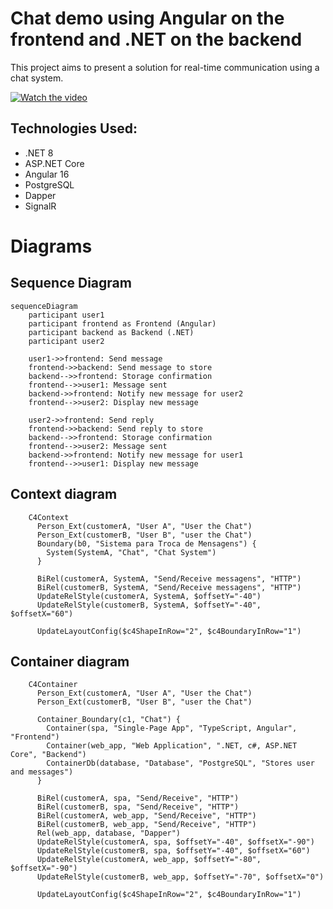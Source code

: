 # Chat demo using Angular on the frontend and .NET on the backend

This project aims to present a solution for real-time communication using a chat system.

[![Watch the video](https://img.youtube.com/vi/fkwB5MFFPZg/default.jpg)](https://youtu.be/fkwB5MFFPZg)

## Technologies Used:
- .NET 8
- ASP.NET Core
- Angular 16
- PostgreSQL
- Dapper
- SignalR

# Diagrams
## Sequence Diagram

```mermaid
sequenceDiagram
    participant user1
    participant frontend as Frontend (Angular)
    participant backend as Backend (.NET)
    participant user2

    user1->>frontend: Send message
    frontend->>backend: Send message to store
    backend-->>frontend: Storage confirmation
    frontend-->>user1: Message sent
    backend->>frontend: Notify new message for user2
    frontend-->>user2: Display new message

    user2->>frontend: Send reply
    frontend->>backend: Send reply to store
    backend-->>frontend: Storage confirmation
    frontend-->>user2: Message sent
    backend->>frontend: Notify new message for user1
    frontend-->>user1: Display new message
```
## Context diagram
```mermaid
    C4Context
      Person_Ext(customerA, "User A", "User the Chat")        
      Person_Ext(customerB, "User B", "user the Chat")
      Boundary(b0, "Sistema para Troca de Mensagens") {
        System(SystemA, "Chat", "Chat System")               
      }

      BiRel(customerA, SystemA, "Send/Receive messagens", "HTTP")
      BiRel(customerB, SystemA, "Send/Receive messagens", "HTTP")
      UpdateRelStyle(customerA, SystemA, $offsetY="-40")
      UpdateRelStyle(customerB, SystemA, $offsetY="-40", $offsetX="60")      

      UpdateLayoutConfig($c4ShapeInRow="2", $c4BoundaryInRow="1")
```
## Container diagram
```mermaid
    C4Container
      Person_Ext(customerA, "User A", "User the Chat")        
      Person_Ext(customerB, "User B", "user the Chat")

      Container_Boundary(c1, "Chat") {
        Container(spa, "Single-Page App", "TypeScript, Angular", "Frontend")
        Container(web_app, "Web Application", ".NET, c#, ASP.NET Core", "Backend")
        ContainerDb(database, "Database", "PostgreSQL", "Stores user and messages")
      }

      BiRel(customerA, spa, "Send/Receive", "HTTP")
      BiRel(customerB, spa, "Send/Receive", "HTTP")
      BiRel(customerA, web_app, "Send/Receive", "HTTP")
      BiRel(customerB, web_app, "Send/Receive", "HTTP")
      Rel(web_app, database, "Dapper")
      UpdateRelStyle(customerA, spa, $offsetY="-40", $offsetX="-90")
      UpdateRelStyle(customerB, spa, $offsetY="-40", $offsetX="60")   
      UpdateRelStyle(customerA, web_app, $offsetY="-80", $offsetX="-90")
      UpdateRelStyle(customerB, web_app, $offsetY="-70", $offsetX="0")      

      UpdateLayoutConfig($c4ShapeInRow="2", $c4BoundaryInRow="1")
```